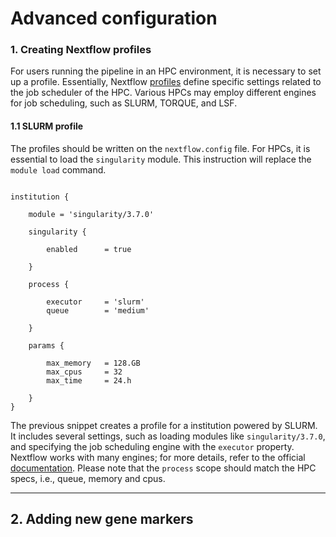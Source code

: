 # Advanced configuration

### 1. Creating Nextflow profiles

For users running the pipeline in an HPC environment, it is necessary to set up a profile. Essentially, Nextflow [profiles](https://www.nextflow.io/docs/latest/config.html#config-profiles) define specific settings related to the job scheduler of the HPC. Various HPCs may employ different engines for job scheduling, such as SLURM, TORQUE, and LSF. 

#### 1.1 SLURM profile

The profiles should be written on the `nextflow.config` file. For HPCs, it is essential to load the `singularity` module. This instruction will replace the `module load` command.

```{ .bash .copy }

institution {

    module = 'singularity/3.7.0'

    singularity {

        enabled      = true

    }

    process {

        executor     = 'slurm'
        queue        = 'medium'

    }

    params {

        max_memory   = 128.GB
        max_cpus     = 32
        max_time     = 24.h

    }
}

```

The previous snippet creates a profile for a institution powered by SLURM. It includes several settings, such as loading modules like `singularity/3.7.0`, and specifying the job scheduling engine with the `executor` property. Nextflow works with many engines; for more details, refer to the official [documentation](https://nf-co.re/docs/usage/tutorials/step_by_step_institutional_profile). Please note that the `process`  scope should match the HPC specs, i.e., queue, memory and cpus.

---

## 2. Adding new gene markers